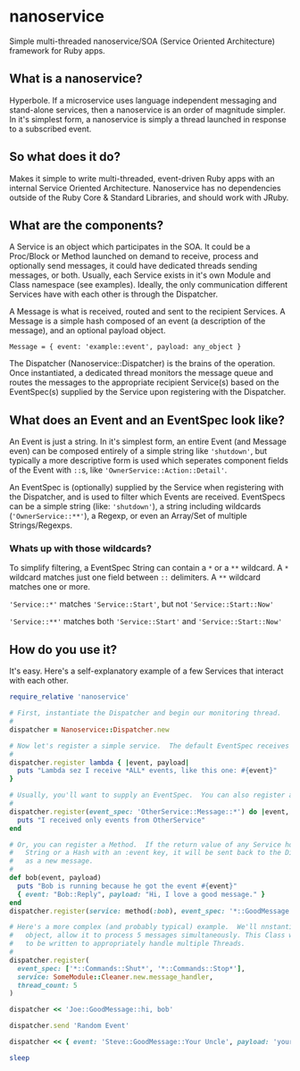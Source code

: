 # nanoservice
Simple multi-threaded nanoservice/SOA (Service Oriented Architecture) framework for Ruby apps.

## What is a nanoservice?
Hyperbole.  If a microservice uses language independent messaging and stand-alone services, then a nanoservice is an order of magnitude simpler. In it's simplest form, a nanoservice is simply a thread launched in response to a subscribed event.

## So what does it do?
Makes it simple to write multi-threaded, event-driven Ruby apps with an internal Service Oriented Architecture.  Nanoservice has no dependencies outside of the Ruby Core & Standard Libraries, and should work with JRuby.

## What are the components?
A Service is an object which participates in the SOA.  It could be a Proc/Block or Method launched on demand to receive, process and optionally send messages, it could have dedicated threads sending messages, or both.  Usually, each Service exists in it's own Module and Class namespace (see examples).  Ideally, the only communication different Services have with each other is through the Dispatcher.

A Message is what is received, routed and sent to the recipient Services.  A Message is a simple hash composed of an event (a description of the message), and an optional payload object.

`Message = { event: 'example::event', payload: any_object }`

The Dispatcher (Nanoservice::Dispatcher) is the brains of the operation.  Once instantiated, a dedicated thread monitors the message queue and routes the messages to the appropriate recipient Service(s) based on the EventSpec(s) supplied by the Service upon registering with the Dispatcher.

## What does an Event and an EventSpec look like?
An Event is just a string.  In it's simplest form, an entire Event (and Message even) can be composed entirely of a simple string like `'shutdown'`, but typically a more descriptive form is used which seperates component fields of the Event with `::`s, like `'OwnerService::Action::Detail'`.

An EventSpec is (optionally) supplied by the Service when registering with the Dispatcher, and is used to filter which Events are received.  EventSpecs can be a simple string (like: `'shutdown'`), a string including wildcards (`'OwnerService::**'`), a Regexp, or even an Array/Set of multiple Strings/Regexps.

### Whats up with those wildcards?
To simplify filtering, a EventSpec String can contain a `*` or a `**` wildcard.  A `*` wildcard matches just one field between `::` delimiters.  A `**` wildcard matches one or more.

`'Service::*'` matches `'Service::Start'`, but not `'Service::Start::Now'`

`'Service::**'` matches both `'Service::Start'` and `'Service::Start::Now'`

## How do you use it?
It's easy.  Here's a self-explanatory example of a few Services that interact with each other.

```ruby
require_relative 'nanoservice'

# First, instantiate the Dispatcher and begin our monitoring thread.
#
dispatcher = Nanoservice::Dispatcher.new

# Now let's register a simple service.  The default EventSpec receives all messages.
#
dispatcher.register lambda { |event, payload|
  puts "Lambda sez I receive *ALL* events, like this one: #{event}"
}

# Usually, you'll want to supply an EventSpec.  You can also register a Block.
#
dispatcher.register(event_spec: 'OtherService::Message::*') do |event, payload|
  puts "I received only events from OtherService"
end

# Or, you can register a Method.  If the return value of any Service hook is a 
#   String or a Hash with an :event key, it will be sent back to the Dispatcher 
#   as a new message.
#
def bob(event, payload)
  puts "Bob is running because he got the event #{event}"
  { event: "Bob::Reply", payload: "Hi, I love a good message." }
end
dispatcher.register(service: method(:bob), event_spec: '*::GoodMessage::**')

# Here's a more complex (and probably typical) example.  We'll nnstantiate a new
#   object, allow it to process 5 messages simultaneously. This Class will need 
#   to be written to appropriately handle multiple Threads.
#
dispatcher.register(
  event_spec: ['*::Commands::Shut*', '*::Commands::Stop*'],
  service: SomeModule::Cleaner.new.message_handler,
  thread_count: 5
)

dispatcher << 'Joe::GoodMessage::hi, bob'

dispatcher.send 'Random Event'

dispatcher << { event: 'Steve::GoodMessage::Your Uncle', payload: 'your_uncle' }

sleep
```
